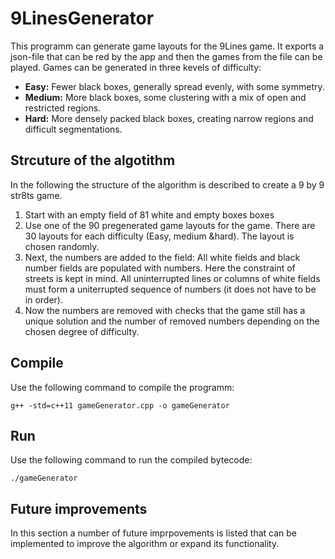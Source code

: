 # 9LinesGenerator

This programm can generate game layouts for the 9Lines game. It exports a json-file that can be red by the app and then the games from the file can be played. 
Games can be generated in three kevels of difficulty:
- **Easy:** Fewer black boxes, generally spread evenly, with some symmetry.
- **Medium:** More black boxes, some clustering with a mix of open and restricted regions.
- **Hard:** More densely packed black boxes, creating narrow regions and difficult segmentations.
## Strcuture of the algotithm

In the following the structure of the algorithm is described to create a 9 by 9 str8ts game. 

1. Start with an empty field of 81 white and empty boxes boxes
2. Use one of the 90 pregenerated game layouts for the game. There are 30 layouts for each difficulty (Easy, medium &hard). The layout is chosen randomly.
3. Next, the numbers are added to the field: All white fields and black number fields are populated with numbers. Here the constraint of streets is kept in mind. All uninterrupted lines or columns of white fields must form a uniterrupted sequence of numbers (it does not have to be in order).
4. Now the numbers are removed with checks that the game still has a unique solution and the number of removed numbers depending on the chosen degree of difficulty.  

## Compile

Use the following command to compile the programm:

```g++ -std=c++11 gameGenerator.cpp -o gameGenerator```

## Run

Use the following command to run the compiled bytecode:

```./gameGenerator```

## Future improvements

In this section a number of future imprpovements is listed that can be implemented to improve the algorithm or expand its functionality.